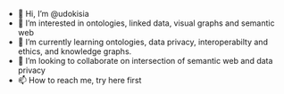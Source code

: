 - 👋 Hi, I’m @udokisia
- 👀 I’m interested in ontologies, linked data, visual graphs and semantic web
- 🌱 I’m currently learning ontologies, data privacy, interoperabilty and ethics, and knowledge graphs.
- 💞️ I’m looking to collaborate on intersection of semantic web and data privacy
- 📫 How to reach me, try here first

<!---
udokisia/udokisia is a ✨ special ✨ repository because its `README.md` (this file) appears on your GitHub profile.
You can click the Preview link to take a look at your changes.
--->
